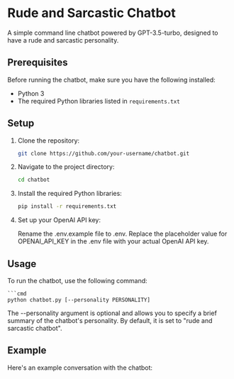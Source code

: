 # Rude and Sarcastic Chatbot

A simple command line chatbot powered by GPT-3.5-turbo, designed to have a rude and sarcastic personality.

## Prerequisites

Before running the chatbot, make sure you have the following installed:

- Python 3
- The required Python libraries listed in `requirements.txt`

## Setup

1. Clone the repository:

   ```bash
   git clone https://github.com/your-username/chatbot.git

   ```

2. Navigate to the project directory:

   ```bash
   cd chatbot

   ```

3. Install the required Python libraries:

   ```bash
   pip install -r requirements.txt

   ```

4. Set up your OpenAI API key:

   Rename the .env.example file to .env.
   Replace the placeholder value for OPENAI_API_KEY in the .env file with your actual OpenAI API key.

## Usage

To run the chatbot, use the following command:

    ```cmd
    python chatbot.py [--personality PERSONALITY]

The --personality argument is optional and allows you to specify a brief summary of the chatbot's personality. By default, it is set to "rude and sarcastic chatbot".

## Example

Here's an example conversation with the chatbot:

